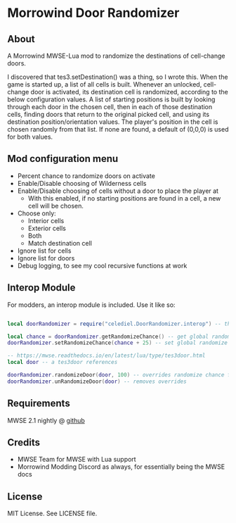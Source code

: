 # Morrowind Door Randomizer #

## About ##

A Morrowind MWSE-Lua mod to randomize the destinations of cell-change doors. 

I discovered that tes3.setDestination() was a thing, so I wrote this. When
the game is started up, a list of all cells is built. Whenever an unlocked,
cell-change door is activated, its destination cell is randomized, according
to the below configuration values. A list of starting positions is built by
looking through each door in the chosen cell, then in each of those
destination cells, finding doors that return to the original picked cell, and
using its destination position/orientation values. The player's position in
the cell is chosen randomly from that list. If none are found, a default of
(0,0,0) is used for both values.

## Mod configuration menu ##

* Percent chance to randomize doors on activate
* Enable/Disable choosing of Wilderness cells
* Enable/Disable choosing of cells without a door to place the player at
    * With this enabled, if no starting positions are found in a cell, a new
    cell will be chosen.
* Choose only:
    * Interior cells
    * Exterior cells
    * Both
    * Match destination cell
* Ignore list for cells
* Ignore list for doors
* Debug logging, to see my cool recursive functions at work

## Interop Module ##

For modders, an interop module is included. Use it like so:

```Lua

local doorRandomizer = require("celediel.DoorRandomizer.interop") -- the module

local chance = doorRandomizer.getRandomizeChance() -- get global randomize chance
doorRandomizer.setRandomizeChance(chance + 25) -- set global randomize chance

-- https://mwse.readthedocs.io/en/latest/lua/type/tes3door.html
local door -- a tes3door references

doorRandomizer.randomizeDoor(door, 100) -- overrides randomize chance for this one door
doorRandomizer.unRandomizeDoor(door) -- removes overrides
```

## Requirements ##
MWSE 2.1 nightly @ [github](https://github.com/MWSE/MWSE)

## Credits ##

* MWSE Team for MWSE with Lua support
* Morrowind Modding Discord as always, for essentially being the MWSE docs

## License ##

MIT License. See LICENSE file.
